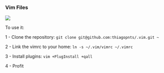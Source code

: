 ### Vim Files

![](http://cl.ly/ViBp/Screen%20Shot%202014-05-25%20at%2010.45.48%20PM.png)

To use it:

1 - Clone the repository:
`git clone git@github.com:thiagopnts/.vim.git ~`

2 - Link the vimrc to your home:
`ln -s ~/.vim/vimrc ~/.vimrc`

3 - Install plugins:
`vim +PlugInstall +qall`

4 - Profit

